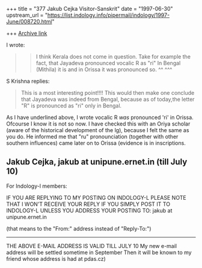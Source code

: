 +++
title = "377 Jakub Cejka Visitor-Sanskrit"
date = "1997-06-30"
upstream_url = "https://list.indology.info/pipermail/indology/1997-June/008720.html"

+++
[Archive link](https://list.indology.info/pipermail/indology/1997-June/008720.html)

I wrote:
> >I think Kerala does not come in question.
> >Take for example the fact, that Jayadeva pronounced vocalic R as "ri" 
> >In Bengal (Mithila) it is and in Orissa it was pronounced so.
                          ^^                  ^^^ 


S Krishna replies:
>This is a most interesting point!!!! This would then make one conclude 
>that Jayadeva was indeed from Bengal, because  as of today,the letter 
>"R" is pronounced as "ri" only in Bengal. 

As I have underlined above, I wrote vocalic R  *was* pronounced 'ri' in
Orissa. Ofcourse I know it is not so now. I have checked this with an
Oriya scholar (aware of the historical development of the lg), because I
felt the same as you do. He informed me that "ru" pronounciation (together
with other southern influences) came later on to Orissa (evidence is in
inscriptions.



Jakub Cejka,  jakub at unipune.ernet.in   (till July 10)
-----------------------------------------------------------------
For Indology-l members:

IF YOU ARE REPLYING TO MY POSTING ON INDOLOGY-L PLEASE NOTE THAT
I WON'T RECEIVE YOUR REPLY IF YOU SIMPLY POST IT TO INDOLOGY-L
UNLESS YOU ADDRESS YOUR POSTING TO:
jakub at unipune.ernet.in   

(that means to the "From:" address instead of "Reply-To:")

---------------------------------------------------------------
THE ABOVE E-MAIL ADDRESS IS VALID TILL  JULY 10 
My new e-mail address will be settled sometime in September 
Then it will be known to my friend whose address is had at pdas.cz)





